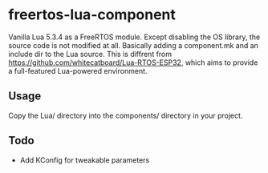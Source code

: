 # freertos-lua-component
Vanilla Lua 5.3.4 as a FreeRTOS module. Except disabling the OS library, the source code is not modified at all.
Basically adding a component.mk and an include dir to the Lua source.
This is diffrent from https://github.com/whitecatboard/Lua-RTOS-ESP32, which aims to provide a full-featured Lua-powered environment.

## Usage
Copy the Lua/ directory into the components/ directory in your project.

## Todo

 * Add KConfig for tweakable parameters
